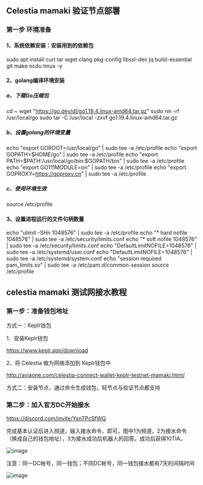 ## Celestia mamaki 验证节点部署

### 第一步 环境准备

#### 1、系统依赖安装：安装用到的依赖包

sudo apt install curl tar wget clang pkg-config libssl-dev jq build-essential git make ncdu tmux -y

#### 2、golang编译环境安装

##### a、下载Go压缩包

cd ~
wget "https://go.dev/dl/go1.19.4.linux-amd64.tar.gz"
sudo rm -rf /usr/local/go
sudo tar -C /usr/local -zxvf go1.19.4.linux-amd64.tar.gz

##### b、设置golang的环境变量

echo "export GOROOT=/usr/local/go" |  sudo tee -a /etc/profile
echo "export GOPATH=$HOME/go" |  sudo tee -a /etc/profile
echo "export PATH=$PATH:/usr/local/go/bin:$GOPATH/bin" |  sudo tee -a /etc/profile
echo "export GO111MODULE=on" |  sudo tee -a /etc/profile
echo "export GOPROXY=https://goproxy.cn" |  sudo tee -a /etc/profile

##### c、使用环境生效

source /etc/profile

#### 3、设置进程运行的文件句柄数量

echo "ulimit -SHn 1048576" |  sudo tee -a /etc/profile
echo "* hard nofile 1048576" |  sudo tee -a /etc/security/limits.conf
echo "* soft nofile 1048576" |  sudo tee -a /etc/security/limits.conf
echo "DefaultLimitNOFILE=1048576" |  sudo tee -a /etc/systemd/user.conf
echo "DefaultLimitNOFILE=1048576" |  sudo tee -a /etc/systemd/system.conf
echo "session required pam_limits.so" |  sudo tee -a /etc/pam.d/common-session
source /etc/profile





## celestia mamaki 测试网接水教程

### 第一步：准备钱包地址

方式一：Keplr钱包

1、安装Keplr钱包

https://www.keplr.app/download

2、将 Celestia 做为网络添加到 Keplr钱包中

http://aviaone.com/celestia-connect-wallet-keplr-testnet-mamaki.html/

方式二：安装节点，通过命令生成钱包，轻节点与验证节点都支持

### 第二步：加入官方DC开始接水

https://discord.com/invite/YsnTPcSfWQ

完成基本认证后进入频道，输入接水命令，即可。图中1为频道，2为接水命令（换成自己的钱包地址），3为接水成功后机器人的回答。成功后获得10TIA。

![image](https://user-images.githubusercontent.com/100336530/204741398-bcebe555-718b-4c69-b337-7a54bebf1dc9.png)

注意：同一DC帐号，同一钱包；不同DC帐号，同一钱包接水都有7天的间隔时间

![image](https://user-images.githubusercontent.com/100336530/204741497-1eab1b82-5a3f-459b-8d58-d5b2735364bd.png)
